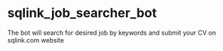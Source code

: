 # sqlink_job_searcher_bot
The bot will search for desired job by keywords and submit your CV on sqlink.com website
